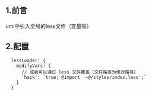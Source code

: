 ## 1.前言

umi中引入全局的less文件（变量等）

## 2.配置

```tsx
  lessLoader: {
    modifyVars: {
      // 或者可以通过 less 文件覆盖（文件路径为绝对路径）
      'hack': `true; @import '~@/styles/index.less';`
    }
  }
```

